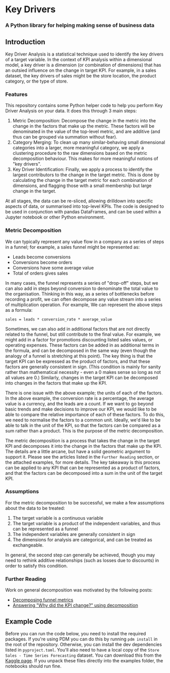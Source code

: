 # Key Drivers
### A Python library for helping making sense of business data

## Introduction
Key Driver Analysis is a statistical technique used to identify the key drivers of a target variable. In the context of KPI analysis within a dimensional model, a key driver is a dimension (or combination of dimensions) that has an outsied influence on the change in target KPI. For example, in a sales dataset, the key drivers of sales might be the store location, the product category, or the type of store.

### Features

This repository contains some Python helper code to help you perform Key Driver Analysis on your data. It does this through 3 main steps:

1. Metric Decomposition: Decompose the change in the metric into the change in the factors that make up the metric. These factors will be denominated in the value of the top-level metric, and are additive (and thus can be grouped via summation without fear).
2. Category Merging: To clean up many similar-behaving small dimensional categories into a larger, more meaningful category, we apply a clustering procedure to the raw dimensions based on the metric decomposition behaviour. This makes for more meaningful notions of "key drivers".
3. Key Driver Identification: Finally, we apply a process to identify the largest contributors to the change in the target metric. This is done by calculating the change in the target metric for each combination of dimensions, and flagging those with a small membership but large change in the target.

At all stages, the data can be re-sliced, allowing drilldown into specific aspects of data, or summarised into top-level KPIs. The code is designed to be used in conjunction with pandas DataFrames, and can be used within a Jupyter notebook or other Python environment.

### Metric Decomposition

We can typically represent any value flow in a company as a series of steps in a funnel; for example, a sales funnel might be represented as:

- Leads become conversions
- Conversions become orders
- Conversions have some average value
- Total of orders gives sales

In many cases, the funnel represents a series of "drop-off" steps, but we can also add in steps beyond conversion to denominate the total value to the organisation. Thinking in this way, as a series of bottlenecks before recording a profit, we can often decompose any value stream into a series of multiplication operation. For example, We can represent the above steps as a formula:

```
sales = leads * conversion_rate * average_value
```

Sometimes, we can also add in additional factors that are not directly related to the funnel, but still contribute to the final value. For example, we might add in a factor for promotions discounting listed sales values, or operating expenses. These factors can be added in as additional terms in the formula, and can be decomposed in the same way (even though the analogy of a funnel is stretching at this point). The key thing is that the target KPI can be expressed as the product of factors, and that these factors are generally consistent in sign. (This condition is mainly for sanity rather than mathematical necessity - even a 0 makes sense so long as not all values are 0.) Similarly, changes in the target KPI can be decomposed into changes in the factors that make up the KPI.

There is one issue with the above example; the units of each of the factors. In the above example, the conversion rate is a percentage, the average value is a currency, and the leads are a count. If we want to go beyond basic trends and make decisions to improve our KPI, we would like to be able to compare the relative importance of each of these factors. To do this, we need to normalise the factors to a common unit. Ideally, we'd like to be able to talk in the unit of the KPI, so that the factors can be compared as a sum rather than a product. This is the purpose of the metric decomposition.

The metric decomposition is a process that takes the change in the target KPI and decomposes it into the change in the factors that make up the KPI. The details are a little arcane, but have a solid geometric argument to support it. Please see the articles listed in the `Further Reading` section, or the attached examples, for more details. The key takeaway is this process can be applied to any KPI that can be represented as a product of factors, and that the factors can be decomposed into a sum in the unit of the target KPI.

### Assumptions
For the metric decomposition to be successful, we make a few assumptions about the data to be treated:

1. The target variable is a continuous variable
2. The target variable is a product of the independent variables, and thus can be represented as a funnel
3. The independent variables are generally consistent in sign
4. The dimensions for analysis are categorical, and can be treated as exchangeable.

In general, the second step can generally be achieved, though you may need to rethink additive relationships (such as losses due to discounts) in order to satisfy this condition.


### Further Reading

Work on general decomposition was motivated by the following posts:

- [Decomposing funnel metrics](https://maxhalford.github.io/blog/funnel-decomposition/)
- [Answering "Why did the KPI change?" using decomposition](https://maxhalford.github.io/blog/kpi-evolution-decomposition/)


## Example Code

Before you can run the code below, you need to install the required packages. If you're using PDM you can do this by running `pdm install` in the root of the repository. Otherwise, you can install the dev dependencies listed in `pyproject.toml`. You'll also need to have a local copy of the `Store Sales - Time Series Forecasting` dataset. You can download this from the [Kaggle page](https://www.kaggle.com/competitions/store-sales-time-series-forecasting/data?select=stores.csv). If you unpack these files directly into the examples folder, the notebooks should run fine.
